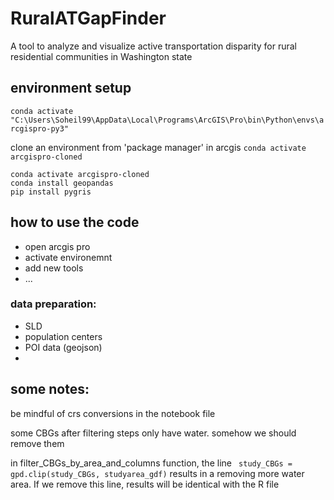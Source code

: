 # RuralATGapFinder
A tool to analyze and visualize active transportation disparity for rural residential communities in Washington state

## environment setup
``conda activate "C:\Users\Soheil99\AppData\Local\Programs\ArcGIS\Pro\bin\Python\envs\arcgispro-py3"
``

clone an environment from 'package manager' in arcgis
``conda activate arcgispro-cloned
``
```angular2html
conda activate arcgispro-cloned
conda install geopandas 
pip install pygris
```

## how to use the code
- open arcgis pro
- activate environemnt
- add new tools 
- ...

### data preparation:
- SLD 
- population centers
- POI data (geojson)
- 

## some notes:

be mindful of crs conversions in the notebook file

some CBGs after filtering steps only have water. somehow we should remove them

in filter_CBGs_by_area_and_columns function, the line `
    study_CBGs = gpd.clip(study_CBGs, studyarea_gdf)` results in a removing more water area. If we remove this line,
results will be identical with the R file